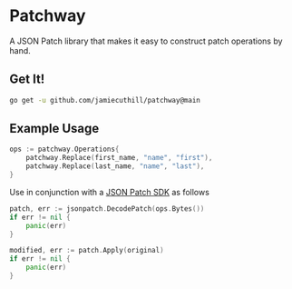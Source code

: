 # Patchway

A JSON Patch library that makes it easy to construct patch operations by hand.

## Get It!

```bash
go get -u github.com/jamiecuthill/patchway@main
```

## Example Usage

```go
ops := patchway.Operations{
    patchway.Replace(first_name, "name", "first"),
    patchway.Replace(last_name, "name", "last"),
}
```

Use in conjunction with a [JSON Patch SDK](https://jsonpatch.com/#go) as follows

```go
patch, err := jsonpatch.DecodePatch(ops.Bytes())
if err != nil {
    panic(err)
}

modified, err := patch.Apply(original)
if err != nil {
    panic(err)
}
```
